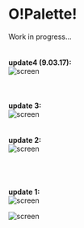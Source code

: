 # O!Palette!
Work in progress...<br>
<br><br>
<b>update4 (9.03.17): </b><br>
![screen](https://raw.githubusercontent.com/henryco/OPalette/master/opall1a.png)
<br><br><br><br>
<b>update 3: </b><br>
![screen](https://raw.githubusercontent.com/henryco/OPalette/master/picker.png)
<br><br><br>
<b>update 2: </b><br>
![screen](https://raw.githubusercontent.com/henryco/OPalette/master/secondLook.png)
<br><br><br><br><br>
<b>update 1: </b><br>
![screen](https://raw.githubusercontent.com/henryco/OPalette/master/firstLook.png)
<br>

![screen](https://raw.githubusercontent.com/henryco/OPalette/master/skeleton.png)
